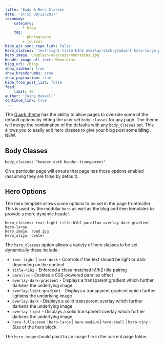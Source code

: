 ```yaml
---
title: 'Body & Hero Classes'
date: '14:55 08/11/2017'
taxonomy:
    category:
        - blog
    tag:
        - photography
        - journal
hide_git_sync_repo_link: false
hero_classes: 'text-light title-h1h2 overlay-dark-gradient hero-large parallax'
hero_image: unsplash-overcast-mountains.jpg
header_image_alt_text: Mountains
blog_url: /blog
show_sidebar: true
show_breadcrumbs: true
show_pagination: true
hide_from_post_list: false
feed:
    limit: 10
author: 'Tasha Maxwell'
continue_link: true
---
```


<p>The <a href="https://getgrav.org/downloads/themes">Quark theme</a>
 has the ability to allow pages to override some of the default options by letting the user set <code>body_classes</code>
 for any page.  The theme will merge the combination of the defaults with any <code>body_classes</code>
 set. This allows you to easily add hero classes to give your blog post some <strong>bling</strong>
. NEW.</p>
<h2>Body Classes</h2>
<pre><code class="language-yaml">body_classes: "header-dark header-transparent"</code>
</pre>
<p>On a particular page will ensure that page has those options enabled (assuming they are false by default).</p>
<h2>Hero Options</h2>
<p>The hero template allows some options to be set in the page frontmatter. This is used by the modular <code>hero</code>
 as well as the blog and item templates to provide a more dynamic header.</p>
<pre><code class="language-yaml">hero_classes: text-light title-h1h2 parallax overlay-dark-gradient hero-large
hero_image: road.jpg
hero_align: center</code>
</pre>
<p>The <code>hero_classes</code>
 option allows a variety of hero classes to be set dynamically these include:</p>
<ul>
<li><code>text-light</code>
 | <code>text-dark</code>
 - Controls if the text should be light or dark depending on the content</li>
<li><code>title-h1h2</code>
 - Enforced a close matched h1/h2 title pairing</li>
<li><code>parallax</code>
 - Enables a CSS-powered parallax effect</li>
<li><code>overlay-dark-gradient</code>
 - Displays a transparent gradient which further darkens the underlying image</li>
<li><code>overlay-light-gradient</code>
 - Displays a transparent gradient which further lightens the underlying image</li>
<li><code>overlay-dark</code>
 - Displays a solid transparent overlay which further darkens the underlying image</li>
<li><code>overlay-light</code>
 - Displays a solid transparent overlay which further darkens the underlying image</li>
<li><code>hero-fullscreen</code>
 | <code>hero-large</code>
 | <code>hero-medium</code>
 | <code>hero-small</code>
 | <code>hero-tiny</code>
 - Size of the hero block</li>
</ul>
<p>The <code>hero_image</code>
 should point to an image file in the current page folder.</p>
